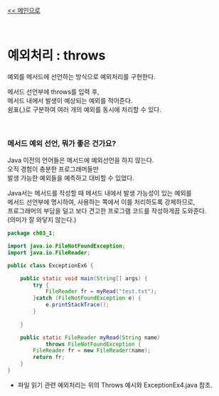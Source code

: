 
[<< 메인으로](https://github.com/AtomicLiquors/Java_Wiki_Chb)

&nbsp;  

# 예외처리 : throws
예외를 메서드에 선언하는 방식으로 예외처리를 구현한다.  

메서드 선언부에 throws를 입력 후,  
메서드 내에서 발생이 예상되는 예외를 적어준다.  
쉼표(,)로 구분하여 여러 개의 예외를 동시에 처리할 수 있다.

&nbsp; 
### 메서드 예외 선언, 뭐가 좋은 건가요?
Java 이전의 언어들은 메서드에 예외선언을 하지 않는다.  
오직 경험이 충분한 프로그래머들만   
발생 가능한 예외들을 예측하고 대비할 수 있었다.  

Java서는 메서드를 작성할 때 메서드 내에서 발생 가능성이 있는 예외를  
메서드 선언부에 명시하여, 사용하는 쪽에서 이를 처리하도록 강제하므로,  
프로그래머의 부담을 덜고 보다 견고한 프로그램 코드를 작성하게끔 도와준다.  
(의미가 잘 와닿지 않는다.)


```java
package ch03_1;

import java.io.FileNotFoundException;
import java.io.FileReader;

public class ExceptionEx6 {

	public static void main(String[] args) {
		try {
			FileReader fr = myRead("test.txt");
		}catch (FileNotFoundException e) {
			e.printStackTrace();
		}
		
	}

	public static FileReader myRead(String name) 
			throws FileNotFoundException {
		FileReader fr = new FileReader(name);
		return fr;
	}
}
```

- 파일 읽기 관련 예외처리는 위의 Throws 예시와 ExceptionEx4.java 참조.